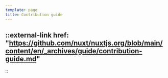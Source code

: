 ```yaml
---
template: page
title: Contribution guide
---
```


::external-link
href: "https://github.com/nuxt/nuxtjs.org/blob/main/content/en/_archives/guide/contribution-guide.md"
---
::
